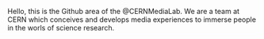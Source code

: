 Hello, this is the Github area of the @CERNMediaLab.
We are a team at CERN which conceives and develops media experiences to immerse people in the worls of science research.
